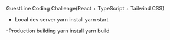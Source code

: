 GuestLine Coding Challenge(React + TypeScript + Tailwind CSS)

- Local dev server
  yarn install
  yarn start
  
 -Production building
  yarn install
  yarn build
